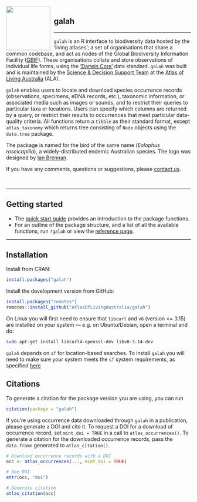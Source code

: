 
<!-- README.md is generated from README.Rmd. Please edit that file -->
<img src="man/figures/logo.png" align="left" style="margin: 0px 10px 0px 0px;" alt="" width="120"/>
<h2>
galah
</h2>

------------------------------------------------------------------------

`galah` is an R interface to biodiversity data hosted by the ‘living
atlases’; a set of organisations that share a common codebase, and act
as nodes of the Global Biodiversity Information Facility
([GBIF](https://www.gbif.org)). These organisations collate and store
observations of individual life forms, using the [‘Darwin
Core’](https://dwc.tdwg.org) data standard. `galah` was built and is
maintained by the [Science & Decision Support
Team](https://labs.ala.org.au) at the [Atlas of Living
Australia](https://www.ala.org.au) (ALA).

`galah` enables users to locate and download species occurrence records
(observations, specimens, eDNA records, etc.), taxonomic information, or
associated media such as images or sounds, and to restrict their queries
to particular taxa or locations. Users can specify which columns are
returned by a query, or restrict their results to occurrences that meet
particular data-quality criteria. All functions return a `tibble` as
their standard format, except `atlas_taxonomy` which returns tree
consisting of `Node` objects using the `data.tree` package.

The package is named for the bird of the same name (*Eolophus
roseicapilla*), a widely-distributed endemic Australian species. The
logo was designed by [Ian Brennan](http://www.iangbrennan.org/).

If you have any comments, questions or suggestions, please [contact
us](mailto:support@ala.org.au).

<br>

------------------------------------------------------------------------

## Getting started

- The [quick start
  guide](http://galah.ala.org.au/articles/quick_start_guide.html)
  provides an introduction to the package functions.
- For an outline of the package structure, and a list of all the
  available functions, run `?galah` or view the [reference
  page](http://galah.ala.org.au/index.html).

------------------------------------------------------------------------

## Installation

Install from CRAN:

``` r
install.packages("galah")
```

Install the development version from GitHub:

``` r
install.packages("remotes")
remotes::install_github("AtlasOfLivingAustralia/galah")
```

On Linux you will first need to ensure that `libcurl` and `v8` (version
\<= 3.15) are installed on your system — e.g. on Ubuntu/Debian, open a
terminal and do:

``` sh
sudo apt-get install libcurl4-openssl-dev libv8-3.14-dev
```

`galah` depends on `sf` for location-based searches. To install `galah`
you will need to make sure your system meets the `sf` system
requirements, as specified [here](https://cran.r-project.org/package=sf)

## Citations

To generate a citation for the package version you are using, you can
run

``` r
citation(package = "galah")
```

If you’re using occurrence data downloaded through `galah` in a
publication, please generate a DOI and cite it. To request a DOI for a
download of occurrence record, set `mint_doi = TRUE` in a call to
`atlas_occurrences()`. To generate a citation for the downloaded
occurrence records, pass the `data.frame` generated to
`atlas_citation()`.

``` r
# Download occurrence records with a DOI 
occ <- atlas_occurrences(..., mint_doi = TRUE)

# See DOI
attr(occ, "doi")

# Generate citation
atlas_citation(occ)
```
